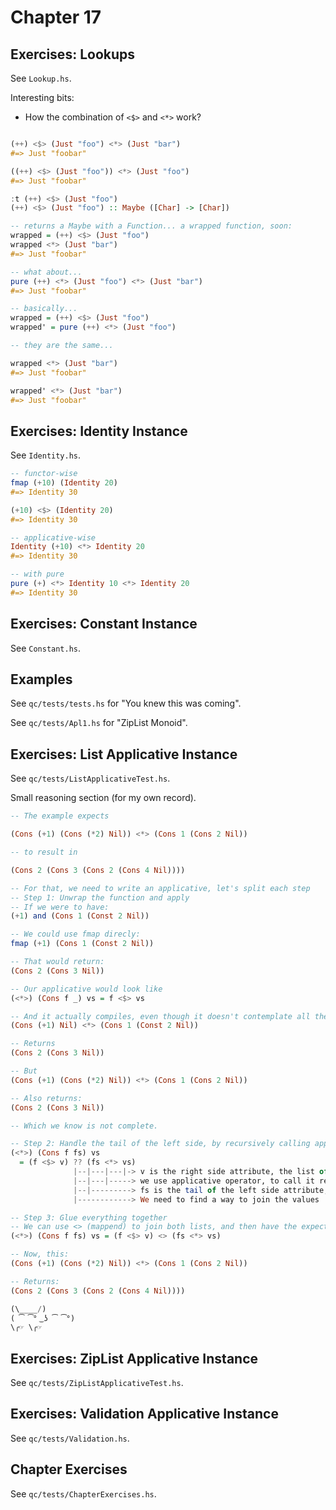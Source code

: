 # Chapter 17

## Exercises: Lookups

See `Lookup.hs`.

Interesting bits:
  - How the combination of `<$>` and `<*>` work?

```haskell

(++) <$> (Just "foo") <*> (Just "bar")
#=> Just "foobar"

((++) <$> (Just "foo")) <*> (Just "foo")
#=> Just "foobar"

:t (++) <$> (Just "foo")
(++) <$> (Just "foo") :: Maybe ([Char] -> [Char])

-- returns a Maybe with a Function... a wrapped function, soon:
wrapped = (++) <$> (Just "foo")
wrapped <*> (Just "bar")
#=> Just "foobar"

-- what about...
pure (++) <*> (Just "foo") <*> (Just "bar")
#=> Just "foobar"

-- basically...
wrapped = (++) <$> (Just "foo")
wrapped' = pure (++) <*> (Just "foo")

-- they are the same...

wrapped <*> (Just "bar")
#=> Just "foobar"

wrapped' <*> (Just "bar")
#=> Just "foobar"
```

## Exercises: Identity Instance

See `Identity.hs`.

```haskell
-- functor-wise
fmap (+10) (Identity 20)
#=> Identity 30

(+10) <$> (Identity 20)
#=> Identity 30

-- applicative-wise
Identity (+10) <*> Identity 20
#=> Identity 30

-- with pure
pure (+) <*> Identity 10 <*> Identity 20
#=> Identity 30
```

## Exercises: Constant Instance

See `Constant.hs`.

## Examples

See `qc/tests/tests.hs` for "You knew this was coming".

See `qc/tests/Apl1.hs` for "ZipList Monoid".

## Exercises: List Applicative Instance

See `qc/tests/ListApplicativeTest.hs`.

Small reasoning section (for my own record).
```haskell
-- The example expects

(Cons (+1) (Cons (*2) Nil)) <*> (Cons 1 (Cons 2 Nil))

-- to result in

(Cons 2 (Cons 3 (Cons 2 (Cons 4 Nil))))

-- For that, we need to write an applicative, let's split each step
-- Step 1: Unwrap the function and apply
-- If we were to have:
(+1) and (Cons 1 (Const 2 Nil))

-- We could use fmap direcly:
fmap (+1) (Cons 1 (Const 2 Nil))

-- That would return:
(Cons 2 (Cons 3 Nil))

-- Our applicative would look like
(<*>) (Cons f _) vs = f <$> vs

-- And it actually compiles, even though it doesn't contemplate all the applicative laws:
(Cons (+1) Nil) <*> (Cons 1 (Const 2 Nil))

-- Returns
(Cons 2 (Cons 3 Nil))

-- But
(Cons (+1) (Cons (*2) Nil)) <*> (Cons 1 (Cons 2 Nil))

-- Also returns:
(Cons 2 (Cons 3 Nil))

-- Which we know is not complete.

-- Step 2: Handle the tail of the left side, by recursively calling applicative
(<*>) (Cons f fs) vs
  = (f <$> v) ?? (fs <*> vs)
              |--|---|---|-> v is the right side attribute, the list of values
              |--|---|-----> we use applicative operator, to call it recursively until it hits the break conditions
              |--|---------> fs is the tail of the left side attribute, a (List a)
              |------------> We need to find a way to join the values

-- Step 3: Glue everything together
-- We can use <> (mappend) to join both lists, and then have the expected result:
(<*>) (Cons f fs) vs = (f <$> v) <> (fs <*> vs)

-- Now, this:
(Cons (+1) (Cons (*2) Nil)) <*> (Cons 1 (Cons 2 Nil))

-- Returns:
(Cons 2 (Cons 3 (Cons 2 (Cons 4 Nil))))

(\____/)
( ͡ ͡° ͜ ʖ ͡ ͡°)
\╭☞ \╭☞
```

## Exercises: ZipList Applicative Instance

See `qc/tests/ZipListApplicativeTest.hs`.

## Exercises: Validation Applicative Instance

See `qc/tests/Validation.hs`.

## Chapter Exercises

See `qc/tests/ChapterExercises.hs`.
